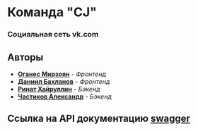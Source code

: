 # Команда "CJ"
### Социальная сеть vk.com

## Авторы
- [**Оганес Мирзоян**]() - *Фронтенд*
- [**Даниил Бахланов**]() - *Фронтенд*
- [**Ринат Хайруллин**]() - *Бэкенд*
- [**Частиков Александр**]() - *Бэкенд*


## Ссылка на API документацию [swagger](https://github.com/go-park-mail-ru/2022_1_CJ/blob/example/api/swagger.yaml)


